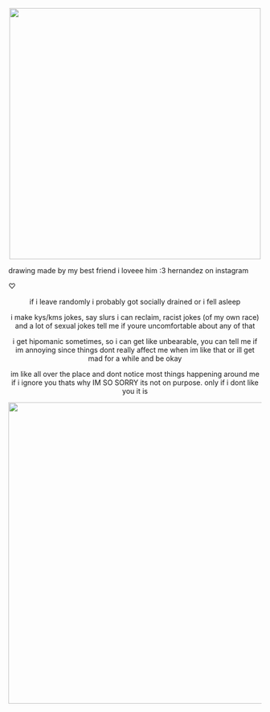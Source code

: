 <p align="center"> 
  <img width="500" src="https://file.garden/Zd4zBrmXyXjgTATs/Untitled95_20240309173238.png">
  </p>
  drawing made by my best friend i loveee him :3 hernandez on instagram
  
♡

  

<p align="center">  if i leave randomly i probably got socially drained or i fell asleep</p>

<p align="center">  i make kys/kms jokes, say slurs i can reclaim, racist jokes (of my own race) and a lot of sexual jokes tell me if youre uncomfortable about any of that</p>


<p align="center">  i get hipomanic sometimes, so i can get like unbearable, you can tell me if im annoying since things dont really affect me when im like that or ill get mad for a while and be okay

<p align="center"> im like all over the place and dont notice most things happening around me if i ignore you thats why IM SO SORRY its not on purpose. only if i dont like you it is
  


<p align="center"> 
  <img width="600" src="https://file.garden/Zd4zBrmXyXjgTATs/tumblr_01075ed40f45496e06d95286b0340aea_5c1ff41a_2048.png"</p>
  </p>

  

